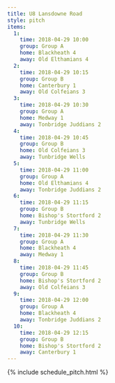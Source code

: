 ```yaml
---
title: U8 Lansdowne Road
style: pitch
items:
  1:
    time: 2018-04-29 10:00
    group: Group A
    home: Blackheath 4
    away: Old Elthamians 4
  2:
    time: 2018-04-29 10:15
    group: Group B
    home: Canterbury 1
    away: Old Colfeians 3
  3:
    time: 2018-04-29 10:30
    group: Group A
    home: Medway 1
    away: Tonbridge Juddians 2
  4:
    time: 2018-04-29 10:45
    group: Group B
    home: Old Colfeians 3
    away: Tunbridge Wells
  5:
    time: 2018-04-29 11:00
    group: Group A
    home: Old Elthamians 4
    away: Tonbridge Juddians 2
  6:
    time: 2018-04-29 11:15
    group: Group B
    home: Bishop's Stortford 2
    away: Tunbridge Wells
  7:
    time: 2018-04-29 11:30
    group: Group A
    home: Blackheath 4
    away: Medway 1
  8:
    time: 2018-04-29 11:45
    group: Group B
    home: Bishop's Stortford 2
    away: Old Colfeians 3
  9:
    time: 2018-04-29 12:00
    group: Group A
    home: Blackheath 4
    away: Tonbridge Juddians 2
  10:
    time: 2018-04-29 12:15
    group: Group B
    home: Bishop's Stortford 2
    away: Canterbury 1
---
```


{% include schedule_pitch.html %}
